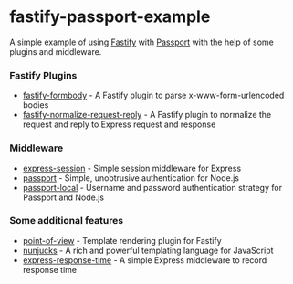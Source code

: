 # fastify-passport-example

A simple example of using [Fastify](https://www.fastify.io/) with [Passport](http://www.passportjs.org/) with the help of some plugins and middleware.

### Fastify Plugins

+ [fastify-formbody](https://github.com/fastify/fastify-formbody) - A Fastify plugin to parse x-www-form-urlencoded bodies
+ [fastify-normalize-request-reply](https://github.com/ericrglass/fastify-normalize-request-reply) - A Fastify plugin to normalize the request and reply to Express request and response

### Middleware

+ [express-session](https://github.com/expressjs/session) - Simple session middleware for Express
+ [passport](http://www.passportjs.org/) - Simple, unobtrusive authentication for Node.js
+ [passport-local](https://github.com/jaredhanson/passport-local) - Username and password authentication strategy for Passport and Node.js

### Some additional features

+ [point-of-view](https://github.com/fastify/point-of-view) - Template rendering plugin for Fastify
+ [nunjucks](https://mozilla.github.io/nunjucks/) - A rich and powerful templating language for JavaScript
+ [express-response-time](https://github.com/liuliaixue/express-response-time) - A simple Express middleware to record response time

